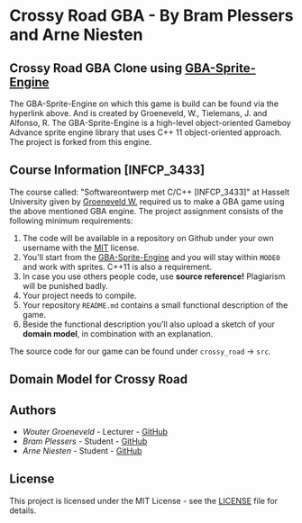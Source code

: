 # Crossy Road GBA - By Bram Plessers and Arne Niesten

## Crossy Road GBA Clone using [GBA-Sprite-Engine](https://github.com/wgroeneveld/gba-sprite-engine)

The GBA-Sprite-Engine on which this game is build can be found via the hyperlink above. And is created by Groeneveld, W., Tielemans, J. and Alfonso, R. The GBA-Sprite-Engine is a high-level object-oriented Gameboy Advance sprite engine library that uses C++ 11 object-oriented approach. The project is forked from this engine.
## Course Information [INFCP_3433]
The course called: "Softwareontwerp met C/C++ [INFCP_3433]" at Hasselt University given by [Groeneveld W.](https://github.com/wgroeneveld) required us to make a GBA game using the above mentioned GBA engine. The project assignment consists of the following minimum requirements:
1. The code will be available in a repository on Github under your own username with the [MIT](https://docs.github.com/en/free-pro-team@latest/github/creating-cloning-and-archiving-repositories/licensing-a-repository#disclaimer) license.
2. You'll start from the [GBA-Sprite-Engine](https://github.com/wgroeneveld/gba-sprite-engine) and you will stay within `MODE0` and work with sprites. C++11 is also a requirement.
3. In case you use others people code, use **source reference!** Plagiarism will be punished badly.
4. Your project needs to compile.
5. Your repository `README.md` contains a small functional description of the game.
6. Beside the functional description you'll  also upload a sketch of your **domain model**, in combination with an explanation.

The source code for our game can be found under `crossy_road` -> `src`.

## Domain Model for Crossy Road

## Authors

* *Wouter Groeneveld*       - Lecturer  - [GitHub](https://github.com/wgroeneveld)
* *Bram Plessers*        - Student   - [GitHub](https://github.com/Bram-Pl)
* *Arne Niesten*   - Student   - [GitHub](https://github.com/arneniesten)

## License

This project is licensed under the MIT License - see the [LICENSE](LICENSE) file for details.